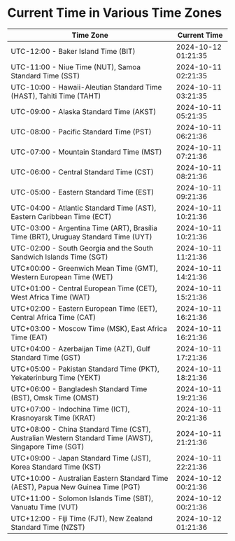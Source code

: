 # Current Time in Various Time Zones

| Time Zone | Current Time |
|-----------|--------------|
| UTC-12:00 - Baker Island Time (BIT) | 2024-10-12 01:21:35 |
| UTC-11:00 - Niue Time (NUT), Samoa Standard Time (SST) | 2024-10-11 02:21:35 |
| UTC-10:00 - Hawaii-Aleutian Standard Time (HAST), Tahiti Time (TAHT) | 2024-10-11 03:21:35 |
| UTC-09:00 - Alaska Standard Time (AKST) | 2024-10-11 05:21:35 |
| UTC-08:00 - Pacific Standard Time (PST) | 2024-10-11 06:21:36 |
| UTC-07:00 - Mountain Standard Time (MST) | 2024-10-11 07:21:36 |
| UTC-06:00 - Central Standard Time (CST) | 2024-10-11 08:21:36 |
| UTC-05:00 - Eastern Standard Time (EST) | 2024-10-11 09:21:36 |
| UTC-04:00 - Atlantic Standard Time (AST), Eastern Caribbean Time (ECT) | 2024-10-11 10:21:36 |
| UTC-03:00 - Argentina Time (ART), Brasília Time (BRT), Uruguay Standard Time (UYT) | 2024-10-11 10:21:36 |
| UTC-02:00 - South Georgia and the South Sandwich Islands Time (SGT) | 2024-10-11 11:21:36 |
| UTC±00:00 - Greenwich Mean Time (GMT), Western European Time (WET) | 2024-10-11 14:21:36 |
| UTC+01:00 - Central European Time (CET), West Africa Time (WAT) | 2024-10-11 15:21:36 |
| UTC+02:00 - Eastern European Time (EET), Central Africa Time (CAT) | 2024-10-11 16:21:36 |
| UTC+03:00 - Moscow Time (MSK), East Africa Time (EAT) | 2024-10-11 16:21:36 |
| UTC+04:00 - Azerbaijan Time (AZT), Gulf Standard Time (GST) | 2024-10-11 17:21:36 |
| UTC+05:00 - Pakistan Standard Time (PKT), Yekaterinburg Time (YEKT) | 2024-10-11 18:21:36 |
| UTC+06:00 - Bangladesh Standard Time (BST), Omsk Time (OMST) | 2024-10-11 19:21:36 |
| UTC+07:00 - Indochina Time (ICT), Krasnoyarsk Time (KRAT) | 2024-10-11 20:21:36 |
| UTC+08:00 - China Standard Time (CST), Australian Western Standard Time (AWST), Singapore Time (SGT) | 2024-10-11 21:21:36 |
| UTC+09:00 - Japan Standard Time (JST), Korea Standard Time (KST) | 2024-10-11 22:21:36 |
| UTC+10:00 - Australian Eastern Standard Time (AEST), Papua New Guinea Time (PGT) | 2024-10-12 00:21:36 |
| UTC+11:00 - Solomon Islands Time (SBT), Vanuatu Time (VUT) | 2024-10-12 00:21:36 |
| UTC+12:00 - Fiji Time (FJT), New Zealand Standard Time (NZST) | 2024-10-12 01:21:36 |

